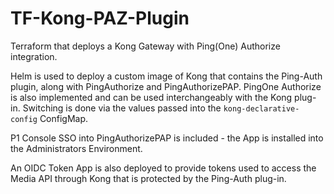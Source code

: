 # TF-Kong-PAZ-Plugin
 
Terraform that deploys a Kong Gateway with Ping(One) Authorize integration.

Helm is used to deploy a custom image of Kong that contains the Ping-Auth plugin, along with PingAuthorize and PingAuthorizePAP. PingOne Authorize is also implemented and can be used interchangeably with the Kong plug-in. Switching is done via the values passed into the `kong-declarative-config` ConfigMap.

P1 Console SSO into PingAuthorizePAP is included - the App is installed into the Administrators Environment. 

An OIDC Token App is also deployed to provide tokens used to access the Media API through Kong that is protected by the Ping-Auth plug-in.
